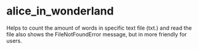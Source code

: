 # alice_in_wonderland
Helps to count the amount of words in specific text file (txt.) and read the file also shows the FileNotFoundError message, but in more friendly for users.
